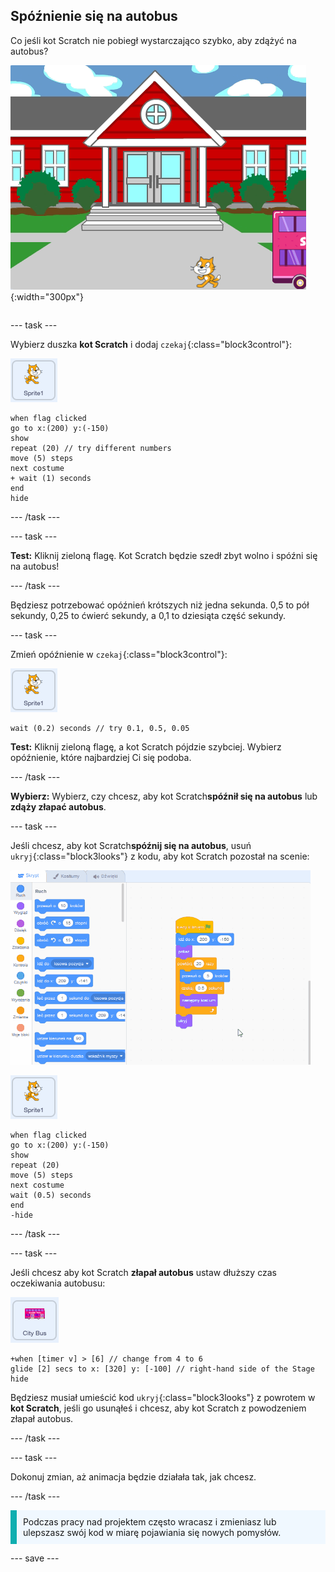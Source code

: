 ## Spóźnienie się na autobus

<div style="display: flex; flex-wrap: wrap">
<div style="flex-basis: 200px; flex-grow: 1; margin-right: 15px;">
Co jeśli kot Scratch nie pobiegł wystarczająco szybko, aby zdążyć na autobus?
</div>
<div>

![Kot Scratch spóźniający się na autobus.](images/cat-misses-bus.png){:width="300px"}

</div>
</div>

--- task ---

Wybierz duszka **kot Scratch** i dodaj `czekaj`{:class="block3control"}:

![Duszek kota Scratch.](images/scratch-cat-sprite.png)

```blocks3
when flag clicked
go to x:(200) y:(-150) 
show
repeat (20) // try different numbers
move (5) steps 
next costume 
+ wait (1) seconds
end
hide
```
--- /task ---

--- task ---

**Test:** Kliknij zieloną flagę. Kot Scratch będzie szedł zbyt wolno i spóźni się na autobus!

--- /task ---

Będziesz potrzebować opóźnień krótszych niż jedna sekunda. 0,5 to pół sekundy, 0,25 to ćwierć sekundy, a 0,1 to dziesiąta część sekundy.

--- task ---

Zmień opóźnienie w `czekaj`{:class="block3control"}:

![Duszek kota Scratch.](images/scratch-cat-sprite.png)

```blocks3
wait (0.2) seconds // try 0.1, 0.5, 0.05
```

**Test:** Kliknij zieloną flagę, a kot Scratch pójdzie szybciej. Wybierz opóźnienie, które najbardziej Ci się podoba.

--- /task ---

**Wybierz:** Wybierz, czy chcesz, aby kot Scratch**spóźnił się na autobus** lub **zdąży złapać autobus**.

--- task ---

Jeśli chcesz, aby kot Scratch**spóźnij się na autobus**, usuń `ukryj`{:class="block3looks"} z kodu, aby kot Scratch pozostał na scenie:

![Przeciągnięcie bloku 'ukryj' ukryj ze skryptu w obszarze Kodu do menu Bloków, aby usunąć blok ze skryptu.](images/removing-blocks-at-script-ends.gif)

![Duszek kota Scratch.](images/scratch-cat-sprite.png)

```blocks3
when flag clicked
go to x:(200) y:(-150) 
show
repeat (20) 
move (5) steps 
next costume
wait (0.5) seconds 
end
-hide
```
--- /task ---

--- task ---

Jeśli chcesz aby kot Scratch **złapał autobus** ustaw dłuższy czas oczekiwania autobusu:

![Duszek autobusu.](images/bus-sprite.png)

```blocks3
+when [timer v] > [6] // change from 4 to 6
glide [2] secs to x: [320] y: [-100] // right-hand side of the Stage
hide
```

Będziesz musiał umieścić kod `ukryj`{:class="block3looks"} z powrotem w **kot Scratch**, jeśli go usunąłeś i chcesz, aby kot Scratch z powodzeniem złapał autobus.

--- /task ---

--- task ---

Dokonuj zmian, aż animacja będzie działała tak, jak chcesz.

--- /task ---

<p style="border-left: solid; border-width:10px; border-color: #0faeb0; background-color: aliceblue; padding: 10px;">
Podczas pracy nad projektem często wracasz i zmieniasz lub ulepszasz swój kod w miarę pojawiania się nowych pomysłów. 
</p>

--- save ---



